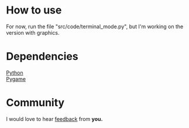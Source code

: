 # How to use
For now, run the file "src/code/terminal_mode.py", but I'm working on the version with graphics. 
# Dependencies
[Python](https://www.python.org)  
[Pygame](www.pygame.org) 
# Community
I would love to hear [feedback](https://github.com/Jikoac/Agrios/issues/new) from **you.**
